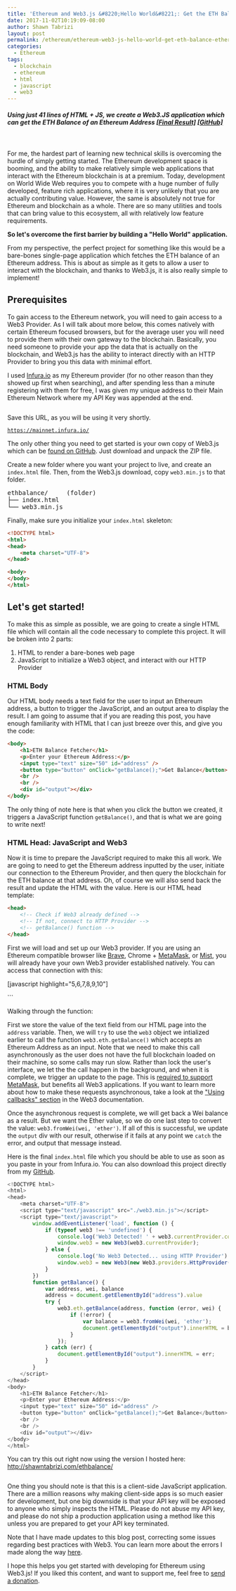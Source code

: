 ```yaml
---
title: 'Ethereum and Web3.js &#8220;Hello World&#8221;: Get the ETH Balance of an Ethereum Address'
date: 2017-11-02T10:19:09-08:00
author: Shawn Tabrizi
layout: post
permalink: /ethereum/ethereum-web3-js-hello-world-get-eth-balance-ethereum-address/
categories:
  - Ethereum
tags:
  - blockchain
  - ethereum
  - html
  - javascript
  - web3
---
```

<h5>Using just 41 lines of HTML + JS, we create a Web3.JS application which can get the ETH Balance of an Ethereum Address <a href="http://shawntabrizi.com/ethbalance/">[Final Result]</a> <a href="https://github.com/shawntabrizi/ETH-Balance">[GitHub]</a></h5>
&nbsp;

<p>For me, the hardest part of learning new technical skills is overcoming the hurdle of simply getting started. The Ethereum development space is booming, and the ability to make relatively simple web applications that interact with the Ethereum blockchain is at a premium. Today, development on World Wide Web requires you to compete with a huge number of fully developed, feature rich applications, where it is very unlikely that you are actually contributing value. However, the same is absolutely not true for Ethereum and blockchain as a whole. There are so many utilities and tools that can bring value to this ecosystem, all with relatively low feature requirements.</p>

<p><strong>So let's overcome the first barrier by building a "Hello World" application.</strong></p>

<p>From my perspective, the perfect project for something like this would be a bare-bones single-page application which fetches the ETH balance of an Ethereum address. This is about as simple as it gets to allow a user to interact with the blockchain, and thanks to Web3.js, it is also really simple to implement!</p>

<h2>Prerequisites</h2>
<p>To gain access to the Ethereum network, you will need to gain access to a Web3 Provider. As I will talk about more below, this comes natively with certain Ethereum focused browsers, but for the average user you will need to provide them with their own gateway to the blockchain. Basically, you need someone to provide your app the data that is actually on the blockchain, and Web3.js has the ability to interact directly with an HTTP Provider to bring you this data with minimal effort.</p>

<p>I used <a href="https://infura.io/">Infura.io</a> as my Ethereum provider (for no other reason than they showed up first when searching), and after spending less than a minute registering with them for free, I was given my unique address to their Main Ethereum Network where my API Key was appended at the end.</p>

<p id="MZecgiF"><img class="alignnone size-full wp-image-212 " src="/assets/images/img_59fad787df3db.png" alt="" /></p>

<p>Save this URL, as you will be using it very shortly.</p>

<code>https://mainnet.infura.io/<APIKEY></code>

<p>The only other thing you need to get started is your own copy of Web3.js which can be <a href="https://github.com/ethereum/web3.js">found on GitHub</a>. Just download and unpack the ZIP file.</p>

<p>Create a new folder where you want your project to live, and create an <code>index.html</code> file. Then, from the Web3.js download, copy <code>web3.min.js</code> to that folder.</p>

<pre>ethbalance/     (folder)
├── index.html
└── web3.min.js</pre>

<p>Finally, make sure you initialize your <code>index.html</code> skeleton:</p>

<div>

```html
<!DOCTYPE html>
<html>
<head>
    <meta charset="UTF-8">
</head>

<body>
</body>
</html>
```

</div>

<h2>Let's get started!</h2>

<p>To make this as simple as possible, we are going to create a single HTML file which will contain all the code necessary to complete this project. It will be broken into 2 parts:</p>

<ol>
 	<li>HTML to render a bare-bones web page</li>
 	<li>JavaScript to initialize a Web3 object, and interact with our HTTP Provider</li>
</ol>

<h3>HTML Body</h3>
<p>Our HTML body needs a text field for the user to input an Ethereum address, a button to trigger the JavaScript, and an output area to display the result. I am going to assume that if you are reading this post, you have enough familiarity with HTML that I can just breeze over this, and give you the code:</p>

```html
<body>
    <h1>ETH Balance Fetcher</h1>
    <p>Enter your Ethereum Address:</p>
    <input type="text" size="50" id="address" />
    <button type="button" onClick="getBalance();">Get Balance</button>
    <br />
    <br />
    <div id="output"></div>
</body>
```

<p>The only thing of note here is that when you click the button we created, it triggers a JavaScript function <code>getBalance()</code>, and that is what we are going to write next!</p>

<h3>HTML Head: JavaScript and Web3</h3>
<p>Now it is time to prepare the JavaScript required to make this all work. We are going to need to get the Ethereum address inputted by the user, initiate our connection to the Ethereum Provider, and then query the blockchain for the ETH balance at that address. Oh, of course we will also send back the result and update the HTML with the value. Here is our HTML head template:</p>

```html
<head>
    <!-- Check if Web3 already defined -->
    <!-- If not, connect to HTTP Provider -->
    <!-- getBalance() function -->
</head>
```

<p>First we will load and set up our Web3 provider. If you are using an Ethereum compatible browser like <a href="https://brave.com/">Brave</a>, Chrome + <a href="https://metamask.io/">MetaMask</a>, or <a href="https://github.com/ethereum/mist/releases">Mist</a>, you will already have your own Web3 provider established natively. You can access that connection with this:</p>

[javascript highlight="5,6,7,8,9,10"]
<head>
    <meta charset="UTF-8">
    <script type="text/javascript" src="./web3.min.js"></script>
    <script type="text/javascript">
        window.addEventListener('load', function () {
            if (typeof web3 !== 'undefined') {
                console.log('Web3 Detected! ' + web3.currentProvider.constructor.name)
                window.web3 = new Web3(web3.currentProvider);
            }
        })

    <!-- If not, connect to HTTP Provider -->
    <!-- getBalance() function -->
    </script>
</head>
```

&nbsp;

<p>More likely, the user does not have one of these browsers, so we need to establish our own connection to the Ethereum network. We can do this with the URL that you saved earlier from Infura.io, and establishing an HTTP Provider:</p>

[javascript highlight="9,10,11,12"]
<head>
    <meta charset="UTF-8">
    <script type="text/javascript" src="./web3.min.js"></script>
    <script type="text/javascript">
        window.addEventListener('load', function () {
            if (typeof web3 !== 'undefined') {
                console.log('Web3 Detected! ' + web3.currentProvider.constructor.name)
                window.web3 = new Web3(web3.currentProvider);
            } else {
                console.log('No Web3 Detected... using HTTP Provider')
                window.web3 = new Web3(new Web3.providers.HttpProvider("https://mainnet.infura.io/<APIKEY>"));
            }
        })

    <!-- getBalance() function -->
    </script>
</head>
```

<p>At this point, we can do just about anything that Web3.js offers, but for our purposes we only need to query the blockchain for the address, and return the ETH balance. So let's set up our <code>getBalance()</code> function:</p>

[javascript highlight="14,15,16,17,18,19,20,21,22,23,24,25,26,27"]
<head>
    <meta charset="UTF-8">
    <script type="text/javascript" src="./web3.min.js"></script>
    <script type="text/javascript">
        window.addEventListener('load', function () {
            if (typeof web3 !== 'undefined') {
                console.log('Web3 Detected! ' + web3.currentProvider.constructor.name)
                window.web3 = new Web3(web3.currentProvider);
            } else {
                console.log('No Web3 Detected... using HTTP Provider')
                window.web3 = new Web3(new Web3.providers.HttpProvider("https://mainnet.infura.io/<APIKEY>"));
            }
        })
        function getBalance() {
            var address, wei, balance
            address = document.getElementById("address").value
            try {
                web3.eth.getBalance(address, function (error, wei) {
                    if (!error) {
                        var balance = web3.fromWei(wei, 'ether');
                        document.getElementById("output").innerHTML = balance + " ETH";
                    }
                });
            } catch (err) {
                document.getElementById("output").innerHTML = err;
            }
        }
    </script>
</head>
```

<p>Walking through the function:</p>

<p>First we store the value of the text field from our HTML page into the <code>address</code> variable. Then, we will <code>try</code> to use the <code>web3</code> object we intialized earlier to call the function <code>web3.eth.getBalance()</code> which accepts an Ethereum Address as an input. Note that we need to make this call asynchronously as the user does not have the full blockchain loaded on their machine, so some calls may run slow. Rather than lock the user's interface, we let the the call happen in the background, and when it is complete, we trigger an update to the page. This is <a href="https://github.com/MetaMask/faq/blob/master/DEVELOPERS.md#dizzy-all-async---think-of-metamask-as-a-light-client">required to support MetaMask</a>, but benefits all Web3 applications. If you want to learn more about how to make these requests asynchronous, take a look at the <a href="https://github.com/ethereum/wiki/wiki/JavaScript-API#using-callbacks">"Using callbacks" section</a> in the Web3 documentation.</p>

<p>Once the asynchronous request is complete, we will get back a Wei balance as a result. But we want the Ether value, so we do one last step to convert the value: <code>web3.fromWei(wei, 'ether')</code>. If all of this is successful, we update the <code>output</code> div with our result, otherwise if it fails at any point we <code>catch</code> the error, and output that message instead.</p>

<p>Here is the final <code>index.html</code> file which you should be able to use as soon as you paste in your <APIKEY> from Infura.io. You can also download this project directly from my <a href="https://github.com/shawntabrizi/ETH-Balance">GitHub</a>.</p>

```javascript
<!DOCTYPE html>
<html>
<head>
    <meta charset="UTF-8">
    <script type="text/javascript" src="./web3.min.js"></script>
    <script type="text/javascript">
        window.addEventListener('load', function () {
            if (typeof web3 !== 'undefined') {
                console.log('Web3 Detected! ' + web3.currentProvider.constructor.name)
                window.web3 = new Web3(web3.currentProvider);
            } else {
                console.log('No Web3 Detected... using HTTP Provider')
                window.web3 = new Web3(new Web3.providers.HttpProvider("https://mainnet.infura.io/<APIKEY>"));
            }
        })
        function getBalance() {
            var address, wei, balance
            address = document.getElementById("address").value
            try {
                web3.eth.getBalance(address, function (error, wei) {
                    if (!error) {
                        var balance = web3.fromWei(wei, 'ether');
                        document.getElementById("output").innerHTML = balance + " ETH";
                    }
                });
            } catch (err) {
                document.getElementById("output").innerHTML = err;
            }
        }
    </script>
</head>
<body>
    <h1>ETH Balance Fetcher</h1>
    <p>Enter your Ethereum Address:</p>
    <input type="text" size="50" id="address" />
    <button type="button" onClick="getBalance();">Get Balance</button>
    <br />
    <br />
    <div id="output"></div>
</body>
</html>
```

<p>You can try this out right now using the version I hosted here: <a href="http://shawntabrizi.com/ethbalance/">http://shawntabrizi.com/ethbalance/</a></p>

<p id="UOsPuLB"><img class="alignnone size-full wp-image-218 " src="/assets/images/img_59faeb0dd20de.png" alt="" /></p>

<p>One thing you should note is that this is a client-side JavaScript application. There are a million reasons why making client-side apps is so much easier for development, but one big downside is that your API key will be exposed to anyone who simply inspects the HTML. Please do not abuse my API key, and please do not ship a production application using a method like this unless you are prepared to get your API key terminated.</p>

<p>Note that I have made updates to this blog post, correcting some issues regarding best practices with Web3. You can learn more about the errors I made along the way <a href="http://shawntabrizi.com/crypto/correcting-ethereum-web3-js-hello-world/">here</a>.</p>

<p>I hope this helps you get started with developing for Ethereum using Web3.js! If you liked this content, and want to support me, feel free to <a href="http://shawntabrizi.com/donate/">send a donation</a>.</p>